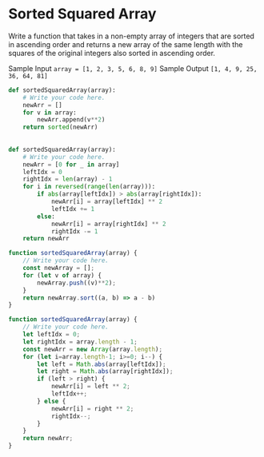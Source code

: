 # Sorted Squared Array

  Write a function that takes in a non-empty array of integers that are sorted
  in ascending order and returns a new array of the same length with the squares
  of the original integers also sorted in ascending order.
  
  Sample Input
  ```array = [1, 2, 3, 5, 6, 8, 9]```
  Sample Output
  ```[1, 4, 9, 25, 36, 64, 81]```
  
```python
def sortedSquaredArray(array):
	# Write your code here.
	newArr = []
	for v in array:
		newArr.append(v**2)
    return sorted(newArr)
   
   
def sortedSquaredArray(array):
	# Write your code here.
	newArr = [0 for _ in array]
	leftIdx = 0
	rightIdx = len(array) - 1
	for i in reversed(range(len(array))):
		if abs(array[leftIdx]) > abs(array[rightIdx]):
			newArr[i] = array[leftIdx] ** 2
			leftIdx += 1
		else:
			newArr[i] = array[rightIdx] ** 2
			rightIdx -= 1
	return newArr
```
```javascript
function sortedSquaredArray(array) {
	// Write your code here.
	const newArray = [];
	for (let v of array) {
		newArray.push((v)**2);
	}
	return newArray.sort((a, b) => a - b)
}

function sortedSquaredArray(array) {
	// Write your code here.
	let leftIdx = 0;
	let rightIdx = array.length - 1;
	const newArr = new Array(array.length);
	for (let i=array.length-1; i>=0; i--) {
		let left = Math.abs(array[leftIdx]);
		let right = Math.abs(array[rightIdx]);
		if (left > right) {
			newArr[i] = left ** 2;
			leftIdx++;
		} else {
			newArr[i] = right ** 2;
			rightIdx--;
		}
	}
	return newArr;
}
```

